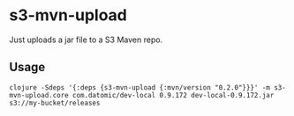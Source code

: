# s3-mvn-upload

Just uploads a jar file to a S3 Maven repo. 

## Usage 

```shell script
clojure -Sdeps '{:deps {s3-mvn-upload {:mvn/version "0.2.0"}}}' -m s3-mvn-upload.core com.datomic/dev-local 0.9.172 dev-local-0.9.172.jar s3://my-bucket/releases
```